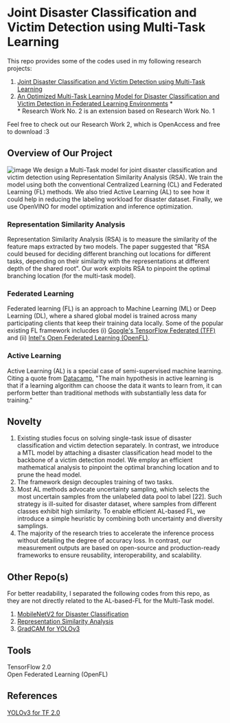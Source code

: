 # Joint Disaster Classification and Victim Detection using Multi-Task Learning
This repo provides some of the codes used in my following research projects: </br>
1. [Joint Disaster Classification and Victim Detection using Multi-Task Learning](https://ieeexplore.ieee.org/document/9666576)
2. [An Optimized Multi-Task Learning Model for Disaster Classification and Victim Detection in Federated Learning Environments](www.google.com) \* </br>
\* Research Work No. 2 is an extension based on Research Work No. 1

Feel free to check out our Research Work 2, which is OpenAccess and free to download :3

## Overview of Our Project
![image](https://user-images.githubusercontent.com/55955482/197429318-e3f33cc0-581e-4546-afd6-6c774643d999.png)
We design a Multi-Task model for joint disaster classification and victim detection using Representation Similarity Analysis (RSA). We train the model using both the conventional Centralized Learning (CL) and Federated Learning (FL) methods. We also tried Active Learning (AL) to see how it could help in reducing the labeling workload for disaster dataset. Finally, we use OpenVINO for model optimization and inference optimization.

### Representation Similarity Analysis
Representation Similarity Analysis (RSA) is to measure the similarity of the feature maps extracted by two models. The paper suggested that "RSA could beused for deciding different branching out locations for different tasks, depending on their similarity with the representations at different depth of the shared root". Our work exploits RSA to pinpoint the optimal branching location (for the multi-task model).

### Federated Learning
Federated learning (FL) is an approach to Machine Learning (ML) or Deep Learning (DL), where a shared global model is trained across many participating clients that keep their training data locally. Some of the popular existing FL framework inclucdes (i) [Google's TensorFlow Federated (TFF)](https://www.tensorflow.org/federated/tutorials/tutorials_overview) and (ii) [Intel's Open Federated Learning (OpenFL)](https://github.com/intel/openfl). 

### Active Learning
Active Learning (AL) is a special case of semi-supervised machine learning. Citing a quote from [Datacamp](https://www.datacamp.com/tutorial/active-learning), "The main hypothesis in active learning is that if a learning algorithm can choose the data it wants to learn from, it can perform better than traditional methods with substantially less data for training."


## Novelty
1. Existing studies focus on solving single-task issue of disaster classification and victim detection separately. In contrast, we introduce a MTL model by attaching a disaster classification head model to the backbone of a victim detection model. We employ an efficient mathematical analysis to pinpoint the optimal branching location and to prune the head model.
2. The framework design decouples training of two tasks.
3. Most AL methods advocate uncertainty sampling, which selects the most uncertain samples from the unlabeled data pool to label [22]. Such strategy is ill-suited for disaster dataset, where samples from different classes exhibit high similarity. To enable efficient AL-based FL, we introduce a simple heuristic by combining both uncertainty and diversity samplings. 
4. The majority of the research tries to accelerate the inference process without detailing the degree of accuracy loss. In contrast, our measurement outputs are based on open-source and production-ready frameworks to ensure reusability, interoperability, and scalability.


## Other Repo(s)
For better readability, I separated the following codes from this repo, as they are not directly related to the AL-based-FL for the Multi-Task model. </br>
1. [MobileNetV2 for Disaster Classification](https://github.com/yjwong1999/MobileNetV2-for-Disaster-Classification)
2. [Representation Similarity Analysis](https://github.com/yjwong1999/Representation-Similarity-Analysis)
3. [GradCAM for YOLOv3](https://github.com/yjwong1999/GradCAM-for-YOLOv3)


## Tools
TensorFlow 2.0 </br>
Open Federated Learning (OpenFL) </br>

## References
[YOLOv3 for TF 2.0](https://github.com/zzh8829/yolov3-tf2)
